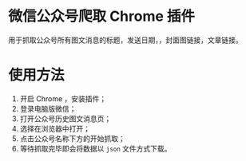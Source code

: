 # 微信公众号爬取 Chrome 插件
用于抓取公众号所有图文消息的标题，发送日期，，封面图链接，文章链接。

# 使用方法

1. 开启 Chrome ，安装插件；  
2. 登录电脑版微信；  
3. 打开公众号历史图文消息页；  
4. 选择在浏览器中打开；  
5. 点击公众号名称下方的开始抓取；
6. 等待抓取完毕即会将数据以 `json` 文件方式下载。
